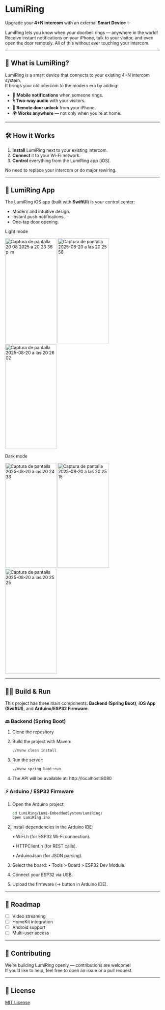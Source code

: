 # LumiRing  

Upgrade your **4+N intercom** with an external **Smart Device** ✨  

LumiRing lets you know when your doorbell rings — anywhere in the world!  
Receive instant notifications on your iPhone, talk to your visitor, and even open the door remotely. All of this without ever touching your intercom.  

---

## 🚪 What is LumiRing?  
LumiRing is a smart device that connects to your existing 4+N intercom system.  
It brings your old intercom to the modern era by adding:  
- 📲 **Mobile notifications** when someone rings.  
- 🎙 **Two-way audio** with your visitors.  
- 🔑 **Remote door unlock** from your iPhone.  
- 🌍 **Works anywhere** — not only when you’re at home.  

---

## 🛠 How it Works  
1. **Install** LumiRing next to your existing intercom.  
2. **Connect** it to your Wi-Fi network.  
3. **Control** everything from the LumiRing app (iOS).  

No need to replace your intercom or do major rewiring.  

---

## 📱 LumiRing App  
The LumiRing iOS app (built with **SwiftUI**) is your control center:  
- Modern and intuitive design.  
- Instant push notifications.  
- One-tap door opening.

Light mode

<img width="167" height="341" alt="Captura de pantalla 20 08 2025 a 20 23 36 p  m" src="https://github.com/user-attachments/assets/4b41cc4a-1862-4c3e-90e7-7a6b0dfe52ac" />
<img width="167" height="341" alt="Captura de pantalla 2025-08-20 a las 20 25 56" src="https://github.com/user-attachments/assets/71928aa3-f4f0-4001-9aaf-60cc9df839d8" />
<img width="167" height="341" alt="Captura de pantalla 2025-08-20 a las 20 26 02" src="https://github.com/user-attachments/assets/42278107-a99d-44b8-9e27-d6f2fa92465e" />

Dark mode

<img width="167" height="341" alt="Captura de pantalla 2025-08-20 a las 20 24 33" src="https://github.com/user-attachments/assets/8daace40-5512-420d-bd2d-da610228e47c" />
<img width="167" height="341" alt="Captura de pantalla 2025-08-20 a las 20 25 15" src="https://github.com/user-attachments/assets/abdffe5a-cd96-4448-b68c-40c2c214b55c" />
<img width="167" height="341" alt="Captura de pantalla 2025-08-20 a las 20 25 25" src="https://github.com/user-attachments/assets/90a610f2-02ae-4cb2-a520-3bbae04e0e6e" />


---

## 🧑‍💻 Build & Run  

This project has three main components: **Backend (Spring Boot)**, **iOS App (SwiftUI)**, and **Arduino/ESP32 Firmware**.  

### 🔙 Backend (Spring Boot)  
1. Clone the repository
   
2. Build the project with Maven:
	```bash
	./mvnw clean install
	````
3. Run the server:
	```bash
	./mvnw spring-boot:run
	````

4. The API will be available at:
  http://localhost:8080

### ⚡ Arduino / ESP32 Firmware
1. Open the Arduino project:
	```bash
	cd LumiRing/Lumi-EmbeddedSystem/LumiRing/
	open LumiRing.ino
	````
 
2. Install dependencies in the Arduino IDE:

	•	WiFi.h (for ESP32 Wi-Fi connection).

	•	HTTPClient.h (for REST calls).

	•	ArduinoJson (for JSON parsing).

4. Select the board:
	•	Tools > Board > ESP32 Dev Module.

5. Connect your ESP32 via USB.

6. Upload the firmware (→ button in Arduino IDE).
	
---

## 🚧 Roadmap  
- [ ] Video streaming
- [ ] HomeKit integration   
- [ ] Android support  
- [ ] Multi-user access  
 
---

## 🤝 Contributing  
We’re building LumiRing openly — contributions are welcome!  
If you’d like to help, feel free to open an issue or a pull request.  

---

## 📜 License  
[MIT License](LICENSE)  
